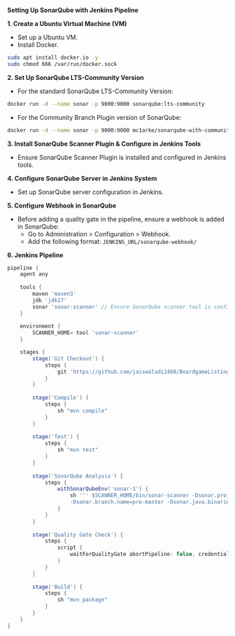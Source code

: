 

**Setting Up SonarQube with Jenkins Pipeline**

**1. Create a Ubuntu Virtual Machine (VM)**

- Set up a Ubuntu VM.
- Install Docker.

```bash
sudo apt install docker.io -y
sudo chmod 666 /var/run/docker.sock
```

**2. Set Up SonarQube LTS-Community Version**

- For the standard SonarQube LTS-Community Version:

```bash
docker run -d --name sonar -p 9000:9000 sonarqube:lts-community
```

- For the Community Branch Plugin version of SonarQube:

```bash
docker run -d --name sonar -p 9000:9000 mc1arke/sonarqube-with-community-branch-plugin
```

**3. Install SonarQube Scanner Plugin & Configure in Jenkins Tools**

- Ensure SonarQube Scanner Plugin is installed and configured in Jenkins tools.

**4. Configure SonarQube Server in Jenkins System**

- Set up SonarQube server configuration in Jenkins.

**5. Configure Webhook in SonarQube**

- Before adding a quality gate in the pipeline, ensure a webhook is added in SonarQube:
  - Go to Administration > Configuration > Webhook.
  - Add the following format: `JENKINS_URL/sonarqube-webhook/`

**6. Jenkins Pipeline**

```groovy
pipeline {
    agent any
    
    tools {
        maven 'maven3'
        jdk 'jdk17'
        sonar 'sonar-scanner' // Ensure SonarQube scanner tool is configured
    }
    
    environment {
        SCANNER_HOME= tool 'sonar-scanner'
    }

    stages {
        stage('Git Checkout') {
            steps {
                git 'https://github.com/jaiswaladi2468/BoardgameListingWebApp.git'
            }
        }
        
        stage('Compile') {
            steps {
                sh "mvn compile"
            }
        }
        
        stage('Test') {
            steps {
                sh "mvn test"
            }
        }
        
        stage('SonarQube Analysis') {
            steps {
                withSonarQubeEnv('sonar-1') {
                    sh ''' $SCANNER_HOME/bin/sonar-scanner -Dsonar.projectName=Boardgame -Dsonar.projectKey=Boardgame \
                    -Dsonar.branch.name=pre-master -Dsonar.java.binaries=target/classes '''
                }
            }
        }
        
        stage('Quality Gate Check') {
            steps {
                script {
                    waitForQualityGate abortPipeline: false, credentialsId: 'new-sonar-token'
                }
            }
        }
        
        stage('Build') {
            steps {
                sh "mvn package"
            }
        }
    }
}
```
